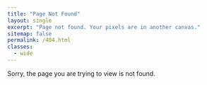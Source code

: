 ```yaml
---
title: "Page Not Found"
layout: single
excerpt: "Page not found. Your pixels are in another canvas."
sitemap: false
permalink: /404.html
classes:
  - wide
---
```

Sorry, the page you are trying to view is not found. 
<script type="text/javascript">
  var GOOG_FIXURL_LANG = 'en';
  var GOOG_FIXURL_SITE = '{{ site.url }}'
</script>
<script type="text/javascript"
  src="//linkhelp.clients.google.com/tbproxy/lh/wm/fixurl.js">
</script>